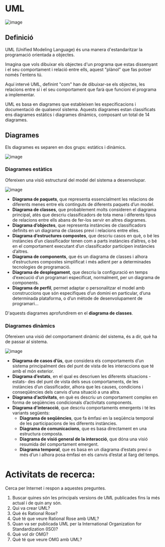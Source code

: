 # UML

![image](https://user-images.githubusercontent.com/110727546/221840090-78a1dc01-4890-4d2f-a8b4-ee90d587489d.png)

## Definició

UML (Unified Modeling Language) és una manera d'estandaritzar la programació orientada a objectes.

Imagina que vols dibuixar els objectes d'un programa que estas dissenyant i el seu comportament i relació entre ells, aquest "plànol" que fas potser només l'entens tú.

Aquí intervé UML, definint "com" han de dibuixar-se els objectes, les relacions entre sí i el seu comportament que farà que funcioni el programa a implementar.

UML es basa en diagrames que estableixen les especificacions i documentació de qualsevol sistema. Aquests diagrames estan classificats ens diagrames estàtics i diagrames dinàmics, composant un total de 14 diagrames.

## Diagrames

Els diagrames es separen en dos grups: estàtics i dinàmics.

![image](https://user-images.githubusercontent.com/110727546/221979766-0cc20530-22c3-4ed0-be3c-79e3ee592668.png)

### Diagrames estàtics

Ofereixen una visió estructural del model del sistema a desenvolupar.

![image](https://user-images.githubusercontent.com/110727546/221980647-f50f46b7-5eaf-40df-84ec-b34489a7b2cd.png)

- **Diagrama de paquets**, que representa essencialment les relacions de diferents menes entre els continguts de diferents paquets d’un model.
- **Diagrama de classes**, que probablement molts consideren el diagrama principal, atès que descriu classificadors de tota mena i diferents tipus de relacions entre ells abans de fer-los servir en altres diagrames.
- **Diagrama d’objectes**, que representa instàncies de classificadors definits en un diagrama de classes previ i relacions entre elles.
- **Diagrama d’estructures compostes**, que descriu casos en què, o bé les instàncies d’un classificador tenen com a parts instàncies d’altres, o bé en el comportament executant d’un classificador participen instàncies d’altres.
- **Diagrama de components**, que és un diagrama de classes i alhora d’estructures compostes simplificat i més adient per a determinades tecnologies de programació.
- **Diagrama de desplegament**, que descriu la configuració en temps d’execució d’un programari especificat, normalment, per un diagrama de components.
- **Diagrama de perfil**, permet adaptar o personalitzar el model amb construccions que són específiques d’un domini en particular, d’una determinada plataforma, o d’un mètode de desenvolupament de programari…

D'aquests diagrames aprofundirem en el **diagrama de classes**.

### Diagrames dinàmics

Ofereixen una visió del comportament dinàmic del sistema, és a dir, què ha de passar al sistema.

![image](https://user-images.githubusercontent.com/110727546/221981395-7ec69360-df7f-41db-a8a7-a85d7c8218b0.png)

- **Diagrama de casos d’ús**, que considera els comportaments d’un sistema principalment des del punt de vista de les interaccions que té amb el món exterior.
- **Diagrama d’estats**, en el qual es descriuen les diferents situacions -estats- des del punt de vista dels seus comportaments, de les instàncies d’un classificador, alhora que les causes, condicions i conseqüències dels canvis d’una situació a una altra.
- **Diagrama d’activitats**, en què es descriu un comportament complex en forma de seqüències condicionals d’activitats components.
- **Diagrama d’interacció**, que descriu comportaments emergents i té les variants següents:
  - **Diagrama de seqüències**, que fa èmfasi en la seqüència temporal de les participacions de les diferents instàncies.
  - **Diagrama de comunicacions**, que es basa directament en una estructura composta.
  - **Diagrama de visió general de la interacció**, que dóna una visió resumida del comportament emergent.
  - **Diagrama temporal**, que es basa en un diagrama d’estats previ o més d’un i alhora posa èmfasi en els canvis d’estat al llarg del temps.

# Activitats de recerca:

Cerca per Internet i respon a aquestes preguntes.

1. Buscar quines són les principals versions de UML publicades fins la més actual i de quin any són.
2. Qui va crear UML?
3. Què és Rational Rose?
4. Què té que veure Rational Rose amb UML?
5. Quan va ser publicada UML per la International Organization for Standardization (ISO)?
6. Què vol dir OMG?
7. Què té que veure OMG amb UML?
